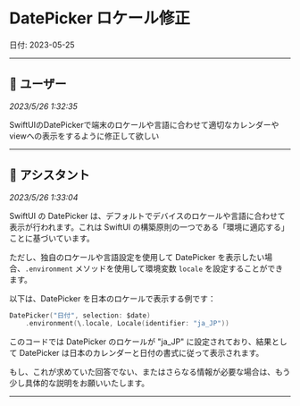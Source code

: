 # DatePicker ロケール修正

日付: 2023-05-25

---

## 👤 ユーザー
*2023/5/26 1:32:35*

SwiftUIのDatePickerで端末のロケールや言語に合わせて適切なカレンダーやviewへの表示をするように修正して欲しい

---

## 🤖 アシスタント
*2023/5/26 1:33:04*

SwiftUI の DatePicker は、デフォルトでデバイスのロケールや言語に合わせて表示が行われます。これは SwiftUI の構築原則の一つである「環境に適応する」ことに基づいています。

ただし、独自のロケールや言語設定を使用して DatePicker を表示したい場合、`.environment` メソッドを使用して環境変数 `locale` を設定することができます。

以下は、DatePicker を日本のロケールで表示する例です：

```swift
DatePicker("日付", selection: $date)
    .environment(\.locale, Locale(identifier: "ja_JP"))
```

このコードでは DatePicker のロケールが "ja_JP" に設定されており、結果として DatePicker は日本のカレンダーと日付の書式に従って表示されます。

もし、これが求めていた回答でない、またはさらなる情報が必要な場合は、もう少し具体的な説明をお願いいたします。

---
